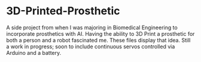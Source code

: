 # 3D-Printed-Prosthetic
A side project from when I was majoring in Biomedical Engineering to incorporate prosthetics with AI. Having the ability to 3D Print a prosthetic for both a person and a robot fascinated me. These files display that idea. Still a work in progress; soon to include continuous servos controlled via Arduino and a battery.

